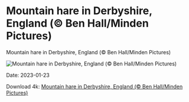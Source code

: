 # Mountain hare in Derbyshire, England (© Ben Hall/Minden Pictures)

Mountain hare in Derbyshire, England (© Ben Hall/Minden Pictures)

![Mountain hare in Derbyshire, England (© Ben Hall/Minden Pictures)](https://bing.com/th?id=OHR.YearRabbit_EN-US2153925391_UHD.jpg&w=1024&h=576)

Date: 2023-01-23

Download 4k: [Mountain hare in Derbyshire, England (© Ben Hall/Minden Pictures)](https://bing.com/th?id=OHR.YearRabbit_EN-US2153925391_UHD.jpg)

